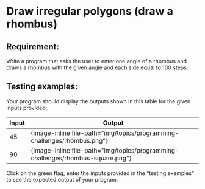# Draw irregular polygons (draw a rhombus)

## Requirement:

Write a program that asks the user to enter one angle of a rhombus and draws a rhombus with the given angle and each side equal to 100 steps.  

## Testing examples:

Your program should display the outputs shown in this table for the given inputs provided;

| Input     | Output                                                                          |
| --------- | ------------------------------------------------------------------------------- |
| 45        | {image-inline file-path="img/topics/programming-challenges/rhombus.png"}        |
| 90        | {image-inline file-path="img/topics/programming-challenges/rhombus-square.png"} |

Click on the green flag, enter the inputs provided in the “testing examples” to see the expected output of your program.
